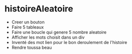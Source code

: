 # histoireAleatoire

- Creer un bouton
- Faire 5 tableaux
- Faire une boucle qui genere 5 nombre aleatoire
- Afficher les mots choisit dans un div
- Inventé des mot lien pour le bon deroulement de l'histoire
- Rendre toussa beau